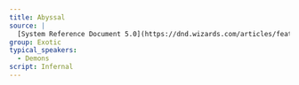 ```yaml
---
title: Abyssal
source: |
  [System Reference Document 5.0](https://dnd.wizards.com/articles/features/systems-reference-document-srd)
group: Exotic
typical_speakers:
  - Demons
script: Infernal
---
```

